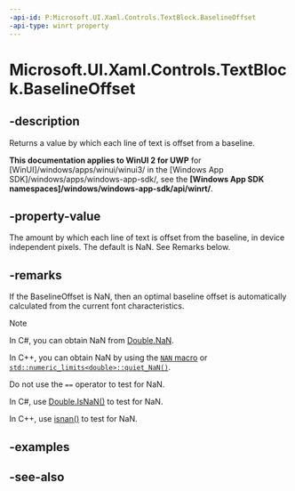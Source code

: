 ```yaml
---
-api-id: P:Microsoft.UI.Xaml.Controls.TextBlock.BaselineOffset
-api-type: winrt property
---
```


<!-- Property syntax
public double BaselineOffset { get; }
-->

# Microsoft.UI.Xaml.Controls.TextBlock.BaselineOffset

## -description
Returns a value by which each line of text is offset from a baseline.

**This documentation applies to WinUI 2 for UWP** for [WinUI]/windows/apps/winui/winui3/ in the [Windows App SDK]/windows/apps/windows-app-sdk/, see the **[Windows App SDK namespaces]/windows/windows-app-sdk/api/winrt/**.

## -property-value
The amount by which each line of text is offset from the baseline, in device independent pixels. The default is NaN. See Remarks below.

## -remarks

If the BaselineOffset is NaN, then an optimal baseline offset is automatically calculated from the current font characteristics.

> [!NOTE]
> In C#, you can obtain NaN from [Double.NaN](/dotnet/api/system.double.nan?view=dotnet-uwp-10.0&preserve-view=true).
>
> In C++, you can obtain NaN by using the [`NAN` macro](/cpp/standard-library/cmath) or [`std::numeric_limits<double>::quiet_NaN()`](/cpp/standard-library/numeric-limits-class#quiet_nan).
>
> Do not use the `==` operator to test for NaN.
>
> In C#, use [Double.IsNaN()](/dotnet/api/system.double.isnan?view=dotnet-uwp-10.0&preserve-view=true) to test for NaN.
>
> In C++, use [isnan()](/cpp/c-runtime-library/reference/isnan-isnan-isnanf) to test for NaN.

## -examples

## -see-also
